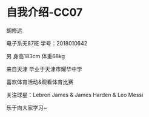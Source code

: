 # 自我介绍-CC07

胡修远

电子系无87班	学号：2018010642

男	身高183cm	体重68kg

来自天津	毕业于天津市耀华中学

喜欢体育活动&观看体育比赛

关注球星：Lebron James & James Harden & Leo Messi

乐于向大家学习~

